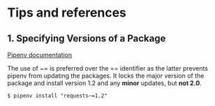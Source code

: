 # Tips and references

## 1. Specifying Versions of a Package
[Pipenv documentation](https://pipenv-fork.readthedocs.io/en/latest/basics.html#specifying-versions-of-a-package)

The use of ~= is preferred over the == identifier as the latter prevents pipenv from updating the packages.
It locks the major version of the package and install version 1.2 and any **minor** updates, but **not 2.0**.
```shell
$ pipenv install "requests~=1.2"
```
